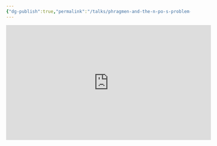 ```yaml
---
{"dg-publish":true,"permalink":"/talks/phragmen-and-the-n-po-s-problem-sub0-online/","created":"2022-09-11T13:49:16.418+02:00","updated":"2023-08-28T15:03:26.846+02:00"}
---
```




<iframe width="560" height="315" src="https://www.youtube.com/embed/H9OvpAOebTs" title="YouTube video player"
	frameborder="0" allow="accelerometer; autoplay; clipboard-write; encrypted-media; gyroscope; picture-in-picture"
	allowfullscreen></iframe>
